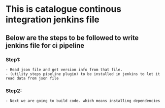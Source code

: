 # This is catalogue continous integration jenkins file

## Below are the steps to be followed to write jenkins file for ci pipeline

### Step1:
    - Read json file and get version info from that file.
    - (utility steps pipeline plugin) to be installed in jenkins to let it read data from json file
### Step2:
    - Next we are going to build code. which means installing dependencies
    